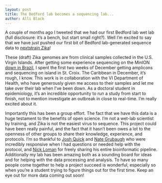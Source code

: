 ```yaml
---
layout: post
title: The Bedford lab becomes a sequencing lab...
author: Alli Black
---
```


A couple of months ago I tweeted that we had our first Bedford lab wet lab (full disclosure: it’s a bench, but start small right?). Well I’m excited to say that we have just pushed our first bit of Bedford lab-generated sequence data to [nextstrain Zika](http://nextstrain.org/zika/)!

These (draft) Zika genomes are from clinical samples collected in the U.S. Virgin Islands. After getting some experience sequencing on the MinION [down in Brazil](http://bedford.io/blog/postcard-from-brazil/), I spent the first two weeks of December getting amplicons and sequencing on island in St. Croix. The Caribbean in December, it’s rough, I know. This work is in collaboration with the VI Department of Health, who have generously given me access to their samples and let me take over their lab when I've been down. As a doctoral student in epidemiology, it’s an incredible opportunity to run a study from start to finish, not to mention investigate an outbreak in close to real-time. I’m really excited about it.

Importantly this has been a group effort. The fact that we have this data is a huge testament to the benefits of open science. I’m not a wet-lab scientist by training, and Zika is not the easiest virus to sequence. This project could have been really painful, and the fact that it hasn’t been owes a lot to the openness of other groups to share their knowledge, experience, and protocols. I’m so thankful to [Josh Quick](https://twitter.com/scalene) and [Nate Grubaugh](https://twitter.com/NathanGrubaugh) who were incredibly responsive when I had questions or needed help with the protocol, and [Nick Loman](https://twitter.com/pathogenomenick) for freely sharing his entire bioinformatic pipeline. Additionally my lab has been amazing both as a sounding board for ideas and for helping with the data processing and analysis. To have so many people come together to help a project succeed is wonderful, especially so when you’re a student trying to figure things out for the first time. Keep an eye out for more data coming out soon!
